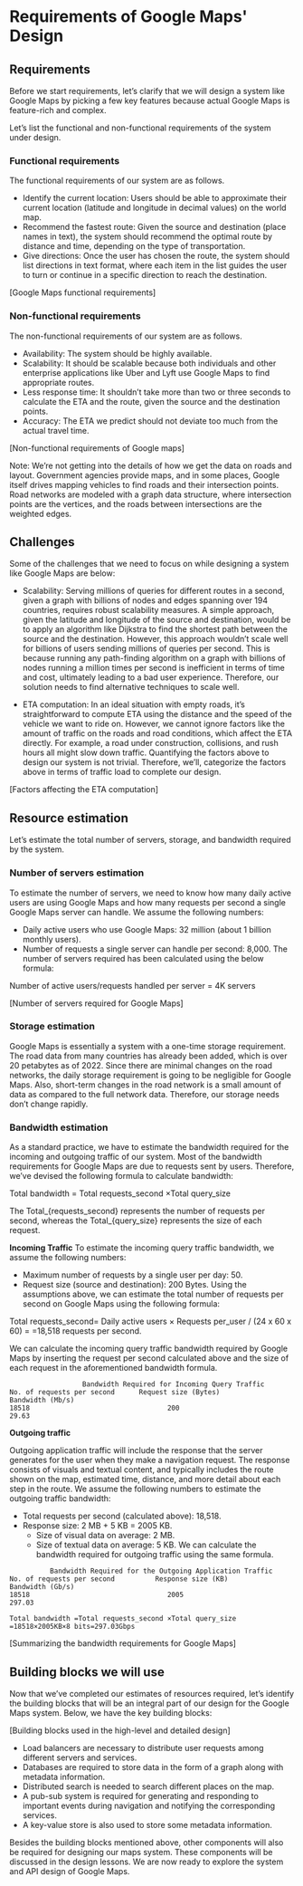 # Requirements of Google Maps' Design
## Requirements
Before we start requirements, let’s clarify that we will design a system like Google Maps by picking a few key features because actual Google Maps is feature-rich and complex.

Let’s list the functional and non-functional requirements of the system under design.

### Functional requirements
The functional requirements of our system are as follows.

- Identify the current location: Users should be able to approximate their current location (latitude and longitude in decimal values) on the world map.
- Recommend the fastest route: Given the source and destination (place names in text), the system should recommend the optimal route by distance and time, depending on the type of transportation.
- Give directions: Once the user has chosen the route, the system should list directions in text format, where each item in the list guides the user to turn or continue in a specific direction to reach the destination.

[Google Maps functional requirements]

### Non-functional requirements
The non-functional requirements of our system are as follows.

- Availability: The system should be highly available.
- Scalability: It should be scalable because both individuals and other enterprise applications like Uber and Lyft use Google Maps to find appropriate routes.
- Less response time: It shouldn’t take more than two or three seconds to calculate the ETA and the route, given the source and the destination points.
- Accuracy: The ETA we predict should not deviate too much from the actual travel time.

[Non-functional requirements of Google maps]

Note: We’re not getting into the details of how we get the data on roads and layout. Government agencies provide maps, and in some places, Google itself drives mapping vehicles to find roads and their intersection points. Road networks are modeled with a graph data structure, where intersection points are the vertices, and the roads between intersections are the weighted edges.

## Challenges
Some of the challenges that we need to focus on while designing a system like Google Maps are below:

- Scalability: Serving millions of queries for different routes in a second, given a graph with billions of nodes and edges spanning over 194 countries, requires robust scalability measures. A simple approach, given the latitude and longitude of the source and destination, would be to apply an algorithm like Dijkstra to find the shortest path between the source and the destination. However, this approach wouldn’t scale well for billions of users sending millions of queries per second. This is because running any path-finding algorithm on a graph with billions of nodes running a million times per second is inefficient in terms of time and cost, ultimately leading to a bad user experience. Therefore, our solution needs to find alternative techniques to scale well.

- ETA computation: In an ideal situation with empty roads, it’s straightforward to compute ETA using the distance and the speed of the vehicle we want to ride on. However, we cannot ignore factors like the amount of traffic on the roads and road conditions, which affect the ETA directly. For example, a road under construction, collisions, and rush hours all might slow down traffic. Quantifying the factors above to design our system is not trivial. Therefore, we’ll, categorize the factors above in terms of traffic load to complete our design.

[Factors affecting the ETA computation]

## Resource estimation
Let’s estimate the total number of servers, storage, and bandwidth required by the system.


### Number of servers estimation
To estimate the number of servers, we need to know how many daily active users are using Google Maps and how many requests per second a single Google Maps server can handle. We assume the following numbers:

- Daily active users who use Google Maps: 32 million (about 1 billion monthly users).
- Number of requests a single server can handle per second: 8,000.
The number of servers required has been calculated using the below formula:

Number of active users/requests handled per server = 4K servers

[Number of servers required for Google Maps]

### Storage estimation
Google Maps is essentially a system with a one-time storage requirement. The road data from many countries has already been added, which is over 20 petabytes as of 2022. Since there are minimal changes on the road networks, the daily storage requirement is going to be negligible for Google Maps. Also, short-term changes in the road network is a small amount of data as compared to the full network data. Therefore, our storage needs don’t change rapidly.

### Bandwidth estimation
As a standard practice, we have to estimate the bandwidth required for the incoming and outgoing traffic of our system. Most of the bandwidth requirements for Google Maps are due to requests sent by users. Therefore, we’ve devised the following formula to calculate bandwidth:

Total bandwidth = Total requests_second ×Total query_size

The Total_{requests\_second} represents the number of requests per second, whereas the Total_{query\_size} represents the size of each request.

**Incoming Traffic**
To estimate the incoming query traffic bandwidth, we assume the following numbers:

- Maximum number of requests by a single user per day: 50.
- Request size (source and destination): 200 Bytes.
Using the assumptions above, we can estimate the total number of requests per second on Google Maps using the following formula:

Total requests_second= Daily active users ×  Requests per_user / (24 x 60 x 60) = =18,518 requests per second.

We can calculate the incoming query traffic bandwidth required by Google Maps by inserting the request per second calculated above and the size of each request in the aforementioned bandwidth formula.

```
                  Bandwidth Required for Incoming Query Traffic
No. of requests per second	    Request size (Bytes)        	Bandwidth (Mb/s)
18518	                               200                        29.63
```

**Outgoing traffic**

Outgoing application traffic will include the response that the server generates for the user when they make a navigation request. The response consists of visuals and textual content, and typically includes the route shown on the map, estimated time, distance, and more detail about each step in the route. We assume the following numbers to estimate the outgoing traffic bandwidth:

- Total requests per second (calculated above): 18,518.
- Response size: 2 MB + 5 KB = 2005 KB.
  - Size of visual data on average: 2 MB.
  - Size of textual data on average: 5 KB.
We can calculate the bandwidth required for outgoing traffic using the same formula.

```
          Bandwidth Required for the Outgoing Application Traffic
No. of requests per second      	Response size (KB)	        Bandwidth (Gb/s)
18518	                               2005                       297.03
```

```
Total bandwidth =Total requests_second ×Total query_size =18518×2005KB×8 bits=297.03Gbps
```

[Summarizing the bandwidth requirements for Google Maps]

## Building blocks we will use
Now that we’ve completed our estimates of resources required, let’s identify the building blocks that will be an integral part of our design for the Google Maps system. Below, we have the key building blocks:

[Building blocks used in the high-level and detailed design]

- Load balancers are necessary to distribute user requests among different servers and services.
- Databases are required to store data in the form of a graph along with metadata information.
- Distributed search is needed to search different places on the map.
- A pub-sub system is required for generating and responding to important events during navigation and notifying the corresponding services.
- A key-value store is also used to store some metadata information.

Besides the building blocks mentioned above, other components will also be required for designing our maps system. These components will be discussed in the design lessons. We are now ready to explore the system and API design of Google Maps.
